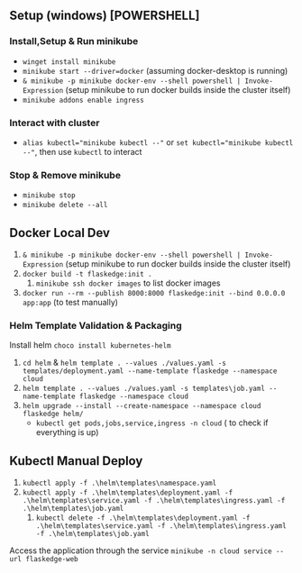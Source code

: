 


## Setup (windows) [POWERSHELL]
### Install,Setup & Run minikube
- `winget install minikube`
- `minikube start --driver=docker` (assuming docker-desktop is running)
- `& minikube -p minikube docker-env --shell powershell | Invoke-Expression` (setup minikube to run docker builds inside the cluster itself)
- `minikube addons enable ingress` 


### Interact with cluster
- `alias kubectl="minikube kubectl --"` or `set kubectl="minikube kubectl --"`, then use `kubectl` to interact

### Stop & Remove minikube
- `minikube stop`
- `minikube delete --all`

## Docker Local Dev
1. `& minikube -p minikube docker-env --shell powershell | Invoke-Expression` (setup minikube to run docker builds inside the cluster itself)
2. `docker build -t flaskedge:init .`
   1. `minikube ssh docker images` to list docker images
3. `docker run --rm --publish 8000:8000 flaskedge:init --bind 0.0.0.0 app:app` (to test manually)
   

### Helm Template Validation & Packaging
Install helm `choco install kubernetes-helm`
1. `cd helm` & `helm template . --values ./values.yaml -s templates/deployment.yaml --name-template flaskedge --namespace cloud`
2. `helm template . --values ./values.yaml -s templates\job.yaml --name-template flaskedge --namespace cloud`
3. `helm upgrade --install --create-namespace --namespace cloud flaskedge helm/`
   - `kubectl get pods,jobs,service,ingress -n cloud` ( to check if everything is up)


## Kubectl Manual Deploy
1. `kubectl apply -f .\helm\templates\namespace.yaml`
2. `kubectl apply -f .\helm\templates\deployment.yaml -f .\helm\templates\service.yaml -f .\helm\templates\ingress.yaml -f .\helm\templates\job.yaml`
   1. `kubectl delete -f .\helm\templates\deployment.yaml -f .\helm\templates\service.yaml -f .\helm\templates\ingress.yaml -f .\helm\templates\job.yaml`


Access the application through the service `minikube -n cloud service --url flaskedge-web`